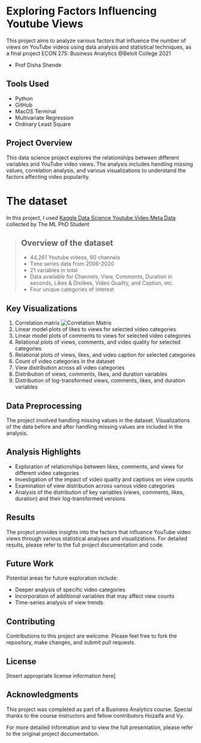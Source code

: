 # Exploring Factors Influencing Youtube Views

This project aims to analyze various factors that influence the number of views on YouTube videos using data analysis and statistical techniques, as a final project ECON 275: Business Analytics @Beloit College 2021
- Prof Disha Shende

## Tools Used

- Python
- GitHub
- MacOS Terminal
- Multivariate Regression
- Ordinary Least Square

## Project Overview

This data science project explores the relationships between different variables and YouTube video views. The analysis includes handling missing values, correlation analysis, and various visualizations to understand the factors affecting video popularity.

# The dataset

In this project, I used [Kaggle Data Science Youtube Video Meta Data](https://www.kaggle.com/themlphdstudent/data-science-youtube-video-meta-data) collected by The ML PhD Student
> ## Overview of the dataset
> - 44,261 Youtube videos, 60 channels
> - Time series data from 2006-2020
> - 21 variables in total
> - Data available for Channels, View, Comments, Duration in seconds, Likes & Dislikes, Video Quality, and Caption, etc.
> - Four unique categories of interest


## Key Visualizations

1. Correlation matrix
![Correlation Matrix](path/to/correlation_matrix.png)
3. Linear model plots of likes to views for selected video categories
4. Linear model plots of comments to views for selected video categories
5. Relational plots of views, comments, and video quality for selected categories
6. Relational plots of views, likes, and video caption for selected categories
7. Count of video categories in the dataset
8. View distribution across all video categories
9. Distribution of views, comments, likes, and duration variables
10. Distribution of log-transformed views, comments, likes, and duration variables

## Data Preprocessing

The project involved handling missing values in the dataset. Visualizations of the data before and after handling missing values are included in the analysis.

## Analysis Highlights

- Exploration of relationships between likes, comments, and views for different video categories
- Investigation of the impact of video quality and captions on view counts
- Examination of view distribution across various video categories
- Analysis of the distribution of key variables (views, comments, likes, duration) and their log-transformed versions

## Results

The project provides insights into the factors that influence YouTube video views through various statistical analyses and visualizations. For detailed results, please refer to the full project documentation and code.

## Future Work

Potential areas for future exploration include:
- Deeper analysis of specific video categories
- Incorporation of additional variables that may affect view counts
- Time-series analysis of view trends

## Contributing

Contributions to this project are welcome. Please feel free to fork the repository, make changes, and submit pull requests.

## License

[Insert appropriate license information here]

## Acknowledgments

This project was completed as part of a Business Analytics course. Special thanks to the course instructors and fellow contributors Hozaifa and Vy.

For more detailed information and to view the full presentation, please refer to the original project documentation.

